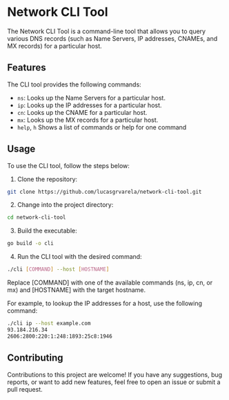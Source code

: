 # Network CLI Tool

The Network CLI Tool is a command-line tool that allows you to query various DNS records (such as Name Servers, IP addresses, CNAMEs, and MX records) for a particular host.

## Features

The CLI tool provides the following commands:

- `ns`: Looks up the Name Servers for a particular host.
- `ip`: Looks up the IP addresses for a particular host.
- `cn`: Looks up the CNAME for a particular host.
- `mx`: Looks up the MX records for a particular host.
- `help`, `h` Shows a list of commands or help for one command

## Usage

To use the CLI tool, follow the steps below:

1. Clone the repository:

```bash
git clone https://github.com/lucasgrvarela/network-cli-tool.git
```

2. Change into the project directory:
```bash
cd network-cli-tool
```

3. Build the executable:
```bash
go build -o cli
```

4. Run the CLI tool with the desired command:
```bash
./cli [COMMAND] --host [HOSTNAME]
```
Replace [COMMAND] with one of the available commands (ns, ip, cn, or mx) and [HOSTNAME] with the target hostname.

For example, to lookup the IP addresses for a host, use the following command:
```bash
./cli ip --host example.com
93.184.216.34
2606:2800:220:1:248:1893:25c8:1946
```

## Contributing
Contributions to this project are welcome! If you have any suggestions, bug reports, or want to add new features, feel free to open an issue or submit a pull request.
